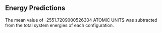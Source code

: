 ## Energy Predictions
The mean value of -2551.7209000526304 ATOMIC UNITS was subtracted from the total system energies of each configuration.